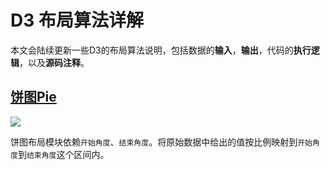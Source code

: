 # D3 布局算法详解

本文会陆续更新一些D3的布局算法说明，包括数据的**输入**，**输出**，代码的**执行逻辑**，以及**源码注释**。

## [饼图Pie](./饼图.md)

![](https://img.sz-p.cn/d3Layout-pie.png)

饼图布局模块依赖`开始角度`、`结束角度`。将原始数据中给出的值按比例映射到`开始角度`到`结束角度`这个区间内。
